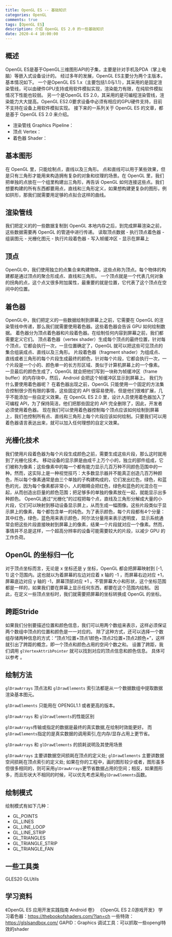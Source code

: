 ```yaml
---
title: OpenGL ES -- 基础知识
categories: OpenGL
comments: true
tags: [OpenGL ES]
description: 介绍 OpenGL ES 2.0 的一些基础知识
date: 2020-4-4 10:00:00
---
```


## 概述

OpenGL ES是基于OpenGL三维图形API的子集，主要是针对手机及PDA（掌上电脑）等嵌入式设备设计的。
经过多年的发展，OpenGL ES主要分为两个主版本，基本情况如下。
一个是OpenGL ES 1.x（主要包括1.0与1.1），其采用的是固定渲染管线，可以由硬件GPU支持或用软件模拟实现，渲染能力有限，在纯软件模拟情况下性能也较弱。
另一个是OpenGL ES 2.0，其采用的是可编程渲染管线，渲染能力大大提高。OpenGL ES2.0要求设备中必须有相应的GPU硬件支持，目前不支持在设备上用软件模拟实现。
接下来的一系列关于 OpenGL ES 的文章，都是基于 OpenGL ES 2.0 来介绍。

 - 渲染管线 Graphics Pipeline：
 - 顶点 Vertex：
 - 着色器 Shader：

## 基本图形

在 OpenGL 里，只能绘制点，直线以及三角形。
点和直线可以用于某些效果，但是只有三角形才能用来构造拥有复杂的对象和纹理的场景。在 OpenGL 里，我们把单独的点放在一个组里构建出三角形，再告诉 OpenGL 如何连接这些点。我们想要构建的所有东西都要用点，直线和三角形定义，如果想构建更复杂的图形，例如拱形，那我们就需要用足够的点拟合这样的曲线。

## 渲染管线

我们把定义的的一些数据复制到 OpenGL 本地内存之后，到完成屏幕渲染之前，这些数据需要再 OpenGL 的管道中进行传递。
读取顶点数据 - 执行顶点着色器 - 组装图元 - 光栅化图元 - 执行片段着色器 - 写入帧缓冲区 - 显示在屏幕上
 
## 顶点

OpenGL中，我们使用独立的点集合来构建物体，这些点称为顶点。每个物体的构建都是通过顶点的聚合形成点、直线和三角形。
一个顶点就是一个代表几何对象的拐角的点，这个点又很多附加属性，最重要的就是位置，它代表了这个顶点在空间中的位置。

## 着色器

OpenGL中，我们把定义的一些数据绘制到屏幕上之前，它需要在 OpenGL 的渲染管线中传递，那么我们就需要使用着色器。这些着色器会告诉 GPU 如何绘制数据。
着色器分为顶点着色器和片段着色器。在绘制任何内容到屏幕之前，我们都需要定义它们。
顶点着色器（vertex shader）生成每个顶点的最终位置，针对每个顶点，它都会执行一次，一旦位置确定了，OpenGL 就可以把这些可见顶点的集合组装成点、直线以及三角形。
片段着色器（fragment shader）为组成点、直线或者三角形的每个片段生成最终的颜色，针对每个片段，它都会执行一次，一个片段是一个小的、颜色单一的长方形区域、类似于计算机屏幕上的一个像素。
一旦最后的颜色生成了，OpenGL 就会把他们写到一块称为帧缓冲区（frame buffer）的内存块中，然后，Android 会把这个帧缓冲区显示到屏幕上。
我们为什么要使用着色器呢？
在着色器出现之前，OpenGL 只能使用一个固定的方法集合控制很少而有限的事情，这些固定的 API 很容易使用，但是他们很难扩展，几乎不能添加一些自定义效果。在 OpenGL ES 2.0 里，设计人员使用着色器加入了可编程 API，为了保持简洁，他们把那些固定的 API 完全删除了，因此，开发者必须使用着色器。
现在我们可以使用着色器控制每个顶点应该如何绘制到屏幕上，我们也控制所有点、直线和三角形上每个片段应该如何绘制。只要我们可以用着色器语言表达出来，就可以加入任何理想的自定义效果。

## 光栅化技术

我们使用片段着色器为每个片段生成颜色之前，需要生成这些片段，那么这时就用到了光栅化技术。
移动设备的显示屏是由成千上万个小的，独立的部件组成，它们被称为像素；这些像素中的每一个都有能力显示几百万种不同颜色范围中的一种。然而，这实际上是一种视觉技巧：大多数显示器并不能真正创造几百万种颜色，所以每个像素通常是由三个单独的子构建构成的，它们发出红色，绿色，和蓝色的光，因为每个像素都非常小，人的眼睛会把红色，绿色和蓝色的光混合在一起，从而创造出巨量的颜色范围；把足够多的单独的像素放在一起，就能显示出多种颜色。
OpenGL通过“光栅化”的过程把每个点，直线及三角形分解成大量的小片段，它们可以映射到移动设备显示屏上，从而生成一幅图像。这些片段类似于显示屏上的像素，每个都包含单一的纯色。为了表示颜色，每个片段都有4个分量：其中红色，绿色，蓝色用来表示颜色，阿尔法分量用来表示透明度，
显示系统通常会把这些片段直接映射到屏幕上的像素，结果一个片段就对应一个像素。然而，事情并不总是这样，一个超高分辨率的设备可能需要较大的片段，以减少 GPU 的工作负荷。

## OpenGL 的坐标归一化

对于顶点坐标而言，无论是 x 坐标还是 y 坐标，OpenGL 都会把屏幕映射到 [-1, 1] 这个范围内。这也就以为着屏幕的左边对应着 x 轴的 -1 ，而屏幕右边对应 +1，屏幕底边对应 y 轴的 -1，屏幕顶部对应 +1 。不管屏幕大小和形状，这个坐标范围都是一样的，如果我们要在屏幕上显示任何东西，都要在这个范围内绘制。
因此，在定义一些顶点坐标时，我们就需要把屏幕的坐标转换成 OpenGL 的坐标。

## 跨距Stride

如果我们分别要描述位置和颜色信息，我们可以用两个数组来表示，这样必须保证两个数组中顶点的位置和颜色是一一对应的。
除了这种方式，还可以选择一个数组存储两种信息的方式：“顶点1位置+顶点1颜色+顶点2位置+顶点2颜色+”，这样就引出了跨距的概念，即一个顶点和颜色占用的空间个数之和。
设置了跨距，我们调用 `glVertexAttribPointer` 就可以找到对应的顶点信息和颜色信息。
具体可以参考 []()。

## 绘制方法

`glDrawArrays` 顶点法和 `glDrawElements` 索引法都是从一个数据数组中提取数据渲染基本图元。

`glDrawElements` 只能用在 OPENGL1.1 或者更高的版本。

`glDrawArrays` 和 `glDrawElements`的性能区别

`glDrawArrays`传输或指定的数据是最终的真实数据,在绘制时效能更好。
而`glDrawElements`指定的是真实数据的调用索引,在内存/显存占用上更节省。

`glDrawArrays` 和 `glDrawElements` 的损耗说明及其使用场景

`glDrawArrays` 主要讲数据空间损耗在顶点的定义处;
`glDrawElements` 主要讲数据空间损耗在顶点索引的定义处;
如果在你的工程中，画的图形较少或者，图形虽多但很多相同的，则可采用`glDrawArrays`更节省数据占用的空间；相反，如果图形多，而且形状大不相同的时候，可以优先考虑采用`glDrawElements`函数。


## 绘制模式

绘制模式有如下几种：

 - GL_POINTS
 - GL_LINES
 - GL_LINE_LOOP
 - GL_LINE_STRIP
 - GL_TRIANGLES
 - GL_TRIANGLE_STRIP
 - GL_TRIANGLE_FAN

## 一些工具类

GLES20
GLUtils

## 学习资料

《OpenGL ES 应用开发实践指南 Android 卷》
《OpenGL ES 2.0游戏开发》
学习着色器：https://thebookofshaders.com/?lan=ch 
一些特效：https://glslsandbox.com/
GAPID：Graphics 调试工具：可以抓取一些opengl特效的shader